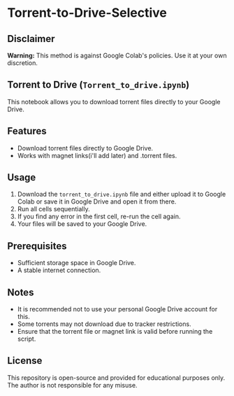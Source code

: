 # Torrent-to-Drive-Selective  

## Disclaimer  

**Warning:** This method is against Google Colab's policies. Use it at your own discretion.  

## Torrent to Drive (`Torrent_to_drive.ipynb`)  

This notebook allows you to download torrent files directly to your Google Drive.  

## Features  

- Download torrent files directly to Google Drive.   
- Works with magnet links(i'll add later) and .torrent files. 

## Usage  

1. Download the `torrent_to_drive.ipynb` file and either upload it to Google Colab or save it in Google Drive and open it from there. 
2. Run all cells sequentially.  
3. If you find any error in the first cell, re-run the cell again.  
4. Your files will be saved to your Google Drive.  

## Prerequisites  

- Sufficient storage space in Google Drive.  
- A stable internet connection.  

## Notes  

- It is recommended not to use your personal Google Drive account for this.  
- Some torrents may not download due to tracker restrictions.  
- Ensure that the torrent file or magnet link is valid before running the script.  

## License  

This repository is open-source and provided for educational purposes only. The author is not responsible for any misuse.
